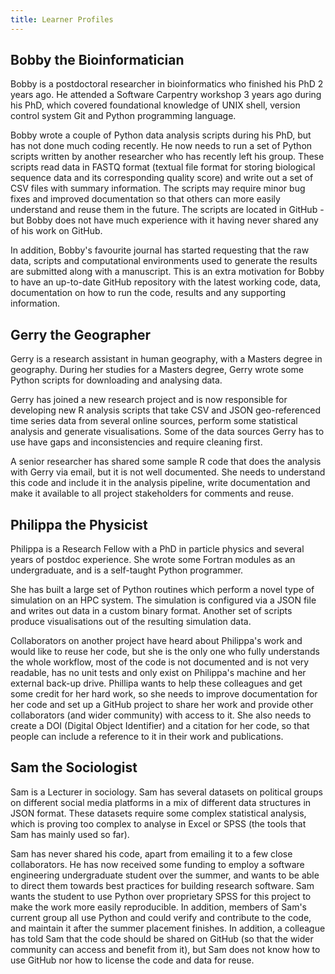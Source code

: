```yaml
---
title: Learner Profiles
---
```


## Bobby the Bioinformatician
Bobby is a postdoctoral researcher in bioinformatics who finished his PhD 2 years ago.
He attended a Software Carpentry workshop 3 years ago during his PhD, which covered foundational knowledge of 
UNIX shell, version control system Git and Python programming language. 

Bobby wrote a couple of Python data analysis scripts during his PhD, but has not done much coding recently. 
He now needs to run a set of Python scripts written by another researcher who has recently left his group. 
These scripts read data in FASTQ format (textual file format for storing biological sequence data and its 
corresponding quality score) and write out a set of CSV files with summary information. 
The scripts may require minor bug fixes and improved documentation so that others can more easily understand and 
reuse them in the future. The scripts are located in GitHub - but Bobby does not have much experience with 
it having never shared any of his work on GitHub.

In addition, Bobby's favourite journal has started requesting that the raw data, scripts and computational 
environments used to generate the results are submitted along with a manuscript. 
This is an extra motivation for Bobby to have an up-to-date GitHub repository with the latest working code, 
data, documentation on how to run the code, results and any supporting information. 

## Gerry the Geographer
Gerry is a research assistant in human geography, with a Masters degree in geography.
During her studies for a Masters degree, Gerry wrote some Python scripts for downloading and analysing data.

Gerry has joined a new research project and is now responsible for developing new R analysis scripts that 
take CSV and JSON geo-referenced time series data from several online sources, perform some statistical analysis 
and generate visualisations. Some of the data sources Gerry has to use have gaps and inconsistencies and require 
cleaning first. 

A senior researcher has shared some sample R code that does the analysis with Gerry via email, 
but it is not well documented. 
She needs to understand this code and include it in the analysis pipeline, write documentation and 
make it available to all project stakeholders for comments and reuse.  

## Philippa the Physicist
Philippa is a Research Fellow with a PhD in particle physics and several years of postdoc experience.
She wrote some Fortran modules as an undergraduate, and is a self-taught Python programmer. 

She has built a large set of Python routines which perform a novel type of simulation on an HPC system. 
The simulation is configured via a JSON file and writes out data in a custom binary format. 
Another set of scripts produce visualisations out of the resulting simulation data. 

Collaborators on another project have heard about Philippa's work and would like to reuse her code, 
but she is the only one who fully understands the whole workflow, most of the code is not documented and 
is not very readable, has no unit tests and only exist on Philippa's machine and her external back-up drive. 
Phillipa wants to help these colleagues and get some credit for her hard work, so she needs to improve documentation 
for her code and set up a GitHub project to share her work and provide 
other collaborators (and wider community) with access to it.
She also needs to create a DOI (Digital Object Identifier) and a citation for her code, so that people can 
include a reference to it in their work and publications.

## Sam the Sociologist
Sam is a Lecturer in sociology. 
Sam has several datasets on political groups on different social media platforms in a mix of different data 
structures in JSON format. 
These datasets require some complex statistical analysis, which is proving too complex to analyse in 
Excel or SPSS (the tools that Sam has mainly used so far). 

Sam has never shared his code, apart from emailing it to a few close collaborators. 
He has now received some funding to employ a software engineering undergraduate student over the summer, and 
wants to be able to direct them towards best practices for building research software. 
Sam wants the student to use Python over proprietary SPSS for this project to make the work more easily reproducible. 
In addition, members of Sam's current group all use Python and could verify and contribute to the code, 
and maintain it after the summer placement finishes.
In addition, a colleague has told Sam that the code should be shared on GitHub (so that the wider community can 
access and benefit from it), but Sam does not know how to use GitHub nor how to license the code and data for reuse.
  
